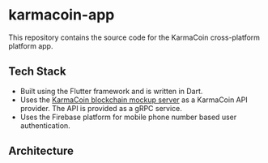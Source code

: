 # karmacoin-app

This repository contains the source code for the KarmaCoin cross-platform platform app.

## Tech Stack
- Built using the Flutter framework and is written in Dart.
- Uses the [KarmaCoin blockchain mockup server](#) as a KarmaCoin API provider. The API is provided as a gRPC service.
- Uses the Firebase platform for mobile phone number based user authentication.



## Architecture
